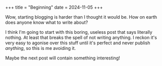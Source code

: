+++
title = "Beginning"
date = 2024-11-05
+++

Wow, starting blogging is harder than I thought it would be. How on earth does anyone know what to write about?

I think I'm going to start with this boring, useless post that says literally nothing. At least that breaks the spell of not writing anything. I reckon it's very easy to agonise over this stuff until it's perfect and never publish _anything_, so this is me avoiding it.

Maybe the next post will contain something interesting!
